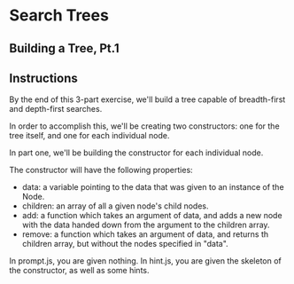 # Search Trees

## Building a Tree, Pt.1

## Instructions

By the end of this 3-part exercise, we'll build a tree capable of breadth-first and depth-first searches.

In order to accomplish this, we'll be creating two constructors: one for the tree itself, and one for each individual node. 

In part one, we'll be building the constructor for each individual node. 

The constructor will have the following properties:

- data: a variable pointing to the data that was given to an instance of the Node.
- children: an array of all a given node's child nodes.
- add: a function which takes an argument of data, and adds a new node with the data handed down from the argument to the children array.
- remove: a function which takes an argument of data, and returns th children array, but without the nodes specified in "data".

In prompt.js, you are given nothing. In hint.js, you are given the skeleton of the constructor, as well as some hints.